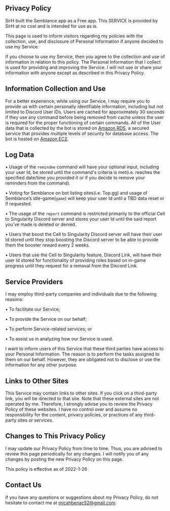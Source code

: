 ## __**Privacy Policy**__
 
SirH built the Semblance app as a Free app. This SERVICE is provided by SirH at no cost and is intended for use as is.
 
This page is used to inform visitors regarding my policies with the collection, use, and disclosure of Personal Information if anyone decided to use my Service.
 
If you choose to use my Service, then you agree to the collection and use of information in relation to this policy. The Personal Information that I collect is used for providing and improving the Service. I will not use or share your information with anyone except as described in this Privacy Policy.
 
## **Information Collection and Use**
 
For a better experience, while using our Service, I may require you to provide us with certain personally identifiable information, including but not limited to Discord User IDs. Users are cached for approximately 30 seconds if they use any command before being removed from cache unless the user is required for the proper functioning of certain commands. All of the User data that is collected by the bot is stored on [Amazon RDS](https://aws.amazon.com/rds), a secured service that provides multiple levels of security for database access. The bot is hosted on [Amazon EC2](https://aws.amazon.com/ec2).
 
## **Log Data**
 • Usage of the `remindme` command will have your optional input, including your user Id, be stored until the command's criteria is met(i.e. reaches the specified date/time you provided it or if you decide to remove your reminders from the command). 

 • Voting for Semblance on bot listing sites(i.e. Top.gg) and usage of Semblance’s idle-game(`game`) will keep your user Id until a TBD data reset or if requested.

 • The usage of the `report` command is restricted primarily to the official Cell to Singularity Discord server and stores your user Id until the said report you’ve made is deleted or denied.

 • Users that boost the Cell to Singularity Discord server will have their user Id stored until they stop boosting the Discord server to be able to provide them the booster reward every 2 weeks.

 • Users that use the Cell to Singularity feature, Discord Link, will have their user Id stored for functionality of providing roles based on in-game progress until they request for a removal from the Discord Link.
 
## **Service Providers**
 
I may employ third-party companies and individuals due to the following reasons:
 
• To facilitate our Service;

• To provide the Service on our behalf;

• To perform Service-related services; or

• To assist us in analyzing how our Service is used.
 
I want to inform users of this Service that these third parties have access to your Personal Information. The reason is to perform the tasks assigned to them on our behalf. However, they are obligated not to disclose or use the information for any other purpose.
 
## **Links to Other Sites**
 
This Service may contain links to other sites. If you click on a third-party link, you will be directed to that site. Note that these external sites are not operated by me. Therefore, I strongly advise you to review the Privacy Policy of these websites. I have no control over and assume no responsibility for the content, privacy policies, or practices of any third-party sites or services.
 
## **Changes to This Privacy Policy**
 
I may update our Privacy Policy from time to time. Thus, you are advised to review this page periodically for any changes. I will notify you of any changes by posting the new Privacy Policy on this page.
 
This policy is effective as of 2022-1-26
 
## **Contact Us**
 
If you have any questions or suggestions about my Privacy Policy, do not hesitate to contact me at micahbenac52@gmail.com.

